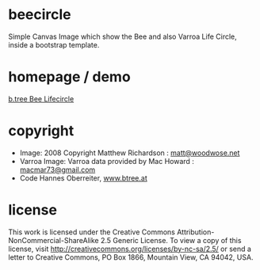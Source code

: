 # beecircle
Simple Canvas Image which show the Bee and also Varroa Life Circle, inside a bootstrap template.

# homepage / demo
[b.tree Bee Lifecircle](https://btree.at/circle)

# copyright
* Image: 2008 Copyright Matthew Richardson : matt@woodwose.net
* Varroa Image: Varroa data provided by Mac Howard : macmar73@gmail.com
* Code Hannes Oberreiter, www.btree.at

# license

This work is licensed under the Creative Commons Attribution-NonCommercial-ShareAlike 2.5 Generic License. To view a copy of this license, visit http://creativecommons.org/licenses/by-nc-sa/2.5/ or send a letter to Creative Commons, PO Box 1866, Mountain View, CA 94042, USA.

